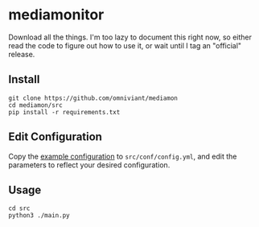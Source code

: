 # mediamonitor
Download all the things. I'm too lazy to document this right now,
so either read the code to figure out how to use it, or wait until
I tag an "official" release.

## Install
```shell
git clone https://github.com/omniviant/mediamon
cd mediamon/src
pip install -r requirements.txt
```

## Edit Configuration
Copy the [example configuration](src/conf/config-example.yml) to
`src/conf/config.yml`, and edit the parameters to reflect your
desired configuration.

## Usage
```shell
cd src
python3 ./main.py
```